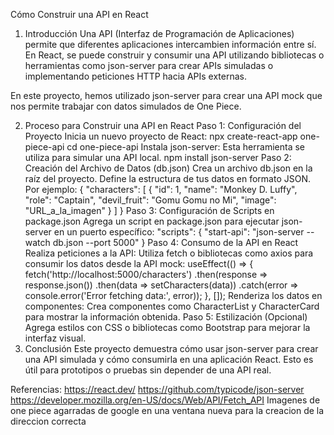 Cómo Construir una API en React
1. Introducción
Una API (Interfaz de Programación de Aplicaciones) permite que diferentes aplicaciones intercambien información entre sí. En React, se puede construir y consumir una API utilizando bibliotecas o herramientas como json-server para crear APIs simuladas o implementando peticiones HTTP hacia APIs externas.

En este proyecto, hemos utilizado json-server para crear una API mock que nos permite trabajar con datos simulados de One Piece.

2. Proceso para Construir una API en React
Paso 1: Configuración del Proyecto
Inicia un nuevo proyecto de React:
npx create-react-app one-piece-api
cd one-piece-api
Instala json-server: Esta herramienta se utiliza para simular una API local.
npm install json-server
Paso 2: Creación del Archivo de Datos (db.json)
Crea un archivo db.json en la raíz del proyecto.
Define la estructura de tus datos en formato JSON. Por ejemplo:
{
  "characters": [
    {
      "id": 1,
      "name": "Monkey D. Luffy",
      "role": "Captain",
      "devil_fruit": "Gomu Gomu no Mi",
      "image": "URL_a_la_imagen"
    }
  ]
}
Paso 3: Configuración de Scripts en package.json
Agrega un script en package.json para ejecutar json-server en un puerto específico:
"scripts": {
  "start-api": "json-server --watch db.json --port 5000"
}
Paso 4: Consumo de la API en React
Realiza peticiones a la API: Utiliza fetch o bibliotecas como axios para consumir los datos desde la API mock:
useEffect(() => {
  fetch('http://localhost:5000/characters')
    .then(response => response.json())
    .then(data => setCharacters(data))
    .catch(error => console.error('Error fetching data:', error));
}, []);
Renderiza los datos en componentes: Crea componentes como CharacterList y CharacterCard para mostrar la información obtenida.
Paso 5: Estilización (Opcional)
Agrega estilos con CSS o bibliotecas como Bootstrap para mejorar la interfaz visual.
3. Conclusión
Este proyecto demuestra cómo usar json-server para crear una API simulada y cómo consumirla en una aplicación React. Esto es útil para prototipos o pruebas sin depender de una API real.

Referencias:
https://react.dev/
https://github.com/typicode/json-server
https://developer.mozilla.org/en-US/docs/Web/API/Fetch_API
Imagenes de one piece agarradas de google en una ventana nueva para la creacion de la direccion correcta

